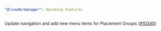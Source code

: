 ```yaml
---
"@linode/manager": Upcoming Features
---
```


Update navigation and add new menu items for Placement Groups  ([#10340](https://github.com/linode/manager/pull/10340))
